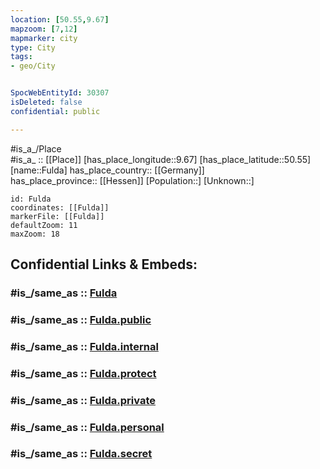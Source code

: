 ```yaml
---
location: [50.55,9.67] 
mapzoom: [7,12] 
mapmarker: city 
type: City
tags:
- geo/City


SpocWebEntityId: 30307
isDeleted: false
confidential: public

---
```

#is_a_/Place  
#is_a_ :: [[Place]] 
[has_place_longitude::9.67] 
[has_place_latitude::50.55] 
[name::Fulda] 
has_place_country:: [[Germany]]  
has_place_province:: [[Hessen]] 
[Population::] 
[Unknown::] 


```leaflet
id: Fulda
coordinates: [[Fulda]] 
markerFile: [[Fulda]] 
defaultZoom: 11 
maxZoom: 18
```


## Confidential Links & Embeds: 

### #is_/same_as :: [Fulda](/_Standards/Earth/Continent/Europe/Europe~Central/Germany/Germany~West/Hessen/counties~Hessen/Fulda/Fulda.md) 

### #is_/same_as :: [Fulda.public](/_public/Earth/Continent/Europe/Europe~Central/Germany/Germany~West/Hessen/counties~Hessen/Fulda/Fulda.public.md) 

### #is_/same_as :: [Fulda.internal](/_internal/Earth/Continent/Europe/Europe~Central/Germany/Germany~West/Hessen/counties~Hessen/Fulda/Fulda.internal.md) 

### #is_/same_as :: [Fulda.protect](/_protect/Earth/Continent/Europe/Europe~Central/Germany/Germany~West/Hessen/counties~Hessen/Fulda/Fulda.protect.md) 

### #is_/same_as :: [Fulda.private](/_private/Earth/Continent/Europe/Europe~Central/Germany/Germany~West/Hessen/counties~Hessen/Fulda/Fulda.private.md) 

### #is_/same_as :: [Fulda.personal](/_personal/Earth/Continent/Europe/Europe~Central/Germany/Germany~West/Hessen/counties~Hessen/Fulda/Fulda.personal.md) 

### #is_/same_as :: [Fulda.secret](/_secret/Earth/Continent/Europe/Europe~Central/Germany/Germany~West/Hessen/counties~Hessen/Fulda/Fulda.secret.md)

